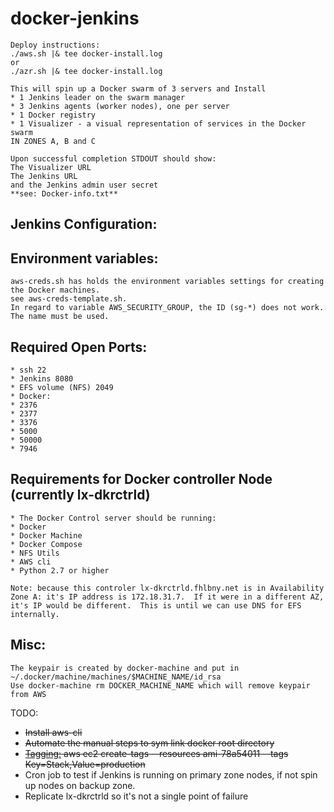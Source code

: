 # docker-jenkins
```
Deploy instructions:
./aws.sh |& tee docker-install.log
or
./azr.sh |& tee docker-install.log

This will spin up a Docker swarm of 3 servers and Install
* 1 Jenkins leader on the swarm manager
* 3 Jenkins agents (worker nodes), one per server
* 1 Docker registry
* 1 Visualizer - a visual representation of services in the Docker swarm
IN ZONES A, B and C

Upon successful completion STDOUT should show:
The Visualizer URL
The Jenkins URL
and the Jenkins admin user secret
**see: Docker-info.txt**
```

## Jenkins Configuration:

## Environment variables:
```
aws-creds.sh has holds the environment variables settings for creating the Docker machines.
see aws-creds-template.sh.
In regard to variable AWS_SECURITY_GROUP, the ID (sg-*) does not work.  The name must be used.
```

## Required Open Ports:
```
* ssh 22
* Jenkins 8080
* EFS volume (NFS) 2049
* Docker:
* 2376
* 2377
* 3376
* 5000
* 50000
* 7946
```

## Requirements for Docker controller Node (currently lx-dkrctrld)
```
* The Docker Control server should be running:
* Docker
* Docker Machine
* Docker Compose
* NFS Utils
* AWS cli
* Python 2.7 or higher

Note: because this controler lx-dkrctrld.fhlbny.net is in Availability Zone A: it's IP address is 172.18.31.7.  If it were in a different AZ, it's IP would be different.  This is until we can use DNS for EFS internally.
```

## Misc:
```
The keypair is created by docker-machine and put in ~/.docker/machine/machines/$MACHINE_NAME/id_rsa
Use docker-machine rm DOCKER_MACHINE_NAME which will remove keypair from AWS
```

TODO:
* ~~Install aws-cli~~
* ~~Automate the manual steps to sym link docker root directory~~
* ~~[Tagging:](https://docs.aws.amazon.com/cli/latest/reference/ec2/create-tags.html) aws ec2 create-tags --resources ami-78a54011 --tags Key=Stack,Value=production~~
* Cron job to test if Jenkins is running on primary zone nodes, if not spin up nodes on backup zone.
* Replicate lx-dkrctrld so it's not a single point of failure
